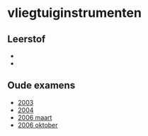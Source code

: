 # vliegtuiginstrumenten
## Leerstof
- []()
- []()
## Oude examens
- [2003](http://www.ctz.zweefportaal.nl/main/Technicus/Examens/Examen_AML-A_Instrumenten_2003.pdf)
- [2004](http://www.ctz.zweefportaal.nl/main/Technicus/Examens/Examen_AML-A_Instrumenten_2004.pdf)
- [2006 maart](http://www.ctz.zweefportaal.nl/main/Technicus/Examens/Examen_AML-A_Instrumenten_2006-03.pdf)
- [2006 oktober](http://www.ctz.zweefportaal.nl/main/Technicus/Examens/Examen_AML-A_Instrumenten_2006-10.pdf)
